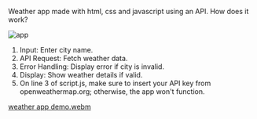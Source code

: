 Weather app made with html, css and javascript using an API. How does it work?

![app](https://github.com/user-attachments/assets/731ff229-0808-45fa-a9c9-00fb5d03e920)

1. Input: Enter city name.
2. API Request: Fetch weather data.
3. Error Handling: Display error if city is invalid.
4. Display: Show weather details if valid.
5. On line 3 of script.js, make sure to insert your API key from openweathermap.org; otherwise, the app won't function.

[weather app demo.webm](https://github.com/user-attachments/assets/12022942-a3cf-487e-a14a-b9a4ffb565b4)
